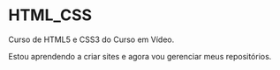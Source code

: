 # HTML_CSS
Curso de HTML5 e CSS3 do Curso em Vídeo.

 Estou aprendendo a criar sites e agora vou gerenciar meus repositórios.